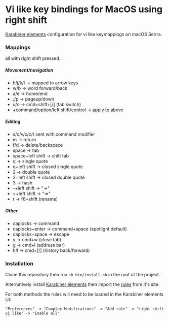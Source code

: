 # Vi like key bindings for MacOS using right shift

[Karabiner elements](https://github.com/tekezo/Karabiner-Elements) configuration for vi like keymappings on macOS Seirra.

### Mappings

all with right shift pressed..

##### Movement/navigation
- h/j/k/l -> mapped to arrow keys
- w/b -> word forward/back
- a/e -> home/end
- ;/p -> pageup/down
- u/o -> cmd+shift+[/] (tab switch)
- +command/option/left shift/control -> apply to above

##### Editing
- s/c/v/x/z/t sent with command modifier
- m -> return
- f/d -> delete/backspace
- space -> tab
- space+left shift -> shift tab
- q -> single quote
- q+left shift -> closed single quote 
- 2 -> double quote
- 2+left shift -> closed double quote
- 3 -> hash
- -+left shift -> "->"
- =+left shift -> "=>"
- r -> f6+shift (rename)

##### Other
- caplocks -> command
- caplocks+enter -> command+space (spotlight default)
- caplocks+space -> escape
- y -> cmd+w (close tab)
- g -> cmd+l (address bar)
- h/l -> cmd+[/] (history back/forward)

### Installation

Clone this repository then run `sh bin/install.sh` in the root of the project.

Alternatively install [Karabiner elements](https://pqrs.org/osx/karabiner/) then import the [rules](https://pqrs.org/osx/karabiner/complex_modifications/#right_shift_vi_like) from it's site. 

For both methods the rules will need to be loaded in the Karabiner elements UI:

 ```
 "Preferences" -> "Complex Modifications" -> "Add rule" -> "right shift vi like" -> "Enable all"
 ``
